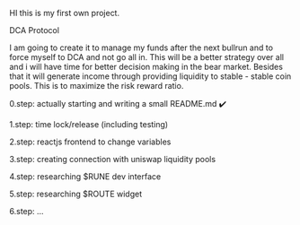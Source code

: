 HI this is my first own project.

DCA Protocol

I am going to create it to manage my funds after the next bullrun and to force myself to DCA and not go all in. This will be a better strategy over all and i will have time for better decision making in the bear market.
Besides that it will generate income through providing liquidity to stable - stable coin pools.
This is to maximize the risk reward ratio.

0.step: actually starting and writing a small README.md :heavy_check_mark:

1.step: time lock/release (including testing)

2.step: reactjs frontend to change variables

3.step: creating connection with uniswap liquidity pools

4.step: researching $RUNE dev interface

5.step: researching $ROUTE widget

6.step: ...
